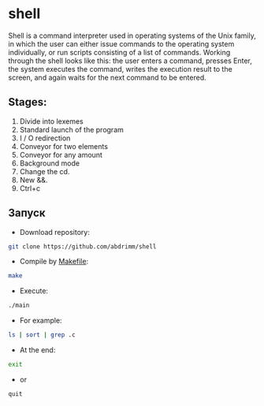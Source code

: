 # shell
  Shell is a command interpreter used in operating systems of the Unix family, in which the user can either issue commands to the operating system individually, or run scripts consisting of a list of commands. Working through the shell looks like this: the user enters a command, presses Enter, the system executes the command, writes the execution result to the screen, and again waits for the next command to be entered.
## Stages:
1. Divide into lexemes
2. Standard launch of the program
3. I / O redirection
4. Conveyor for two elements
5. Conveyor for any amount
6. Background mode
7. Change the cd.
8. New &&.
9. Ctrl+c

## Запуск
* Download repository:
```bash
git clone https://github.com/abdrimm/shell
```
* Compile by [Makefile](https://github.com/abdrimm/shell/blob/master/Makefile):
```bash
make
```
* Execute:
```bash
./main
```
* For example:
```bash
ls | sort | grep .c
```
* At the end:
```bash
exit
```
* or
```bash
quit
```
